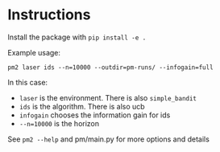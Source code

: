 # Instructions

Install the package with `pip install -e .`

Example usage:

`pm2 laser ids --n=10000 --outdir=pm-runs/ --infogain=full`

In this case:
* `laser` is the environment. There is also `simple_bandit`
* `ids` is the algorithm. There is also ucb
* `infogain` chooses the information gain for ids
* `--n=10000` is the horizon

See `pm2 --help` and pm/main.py for more options and details
